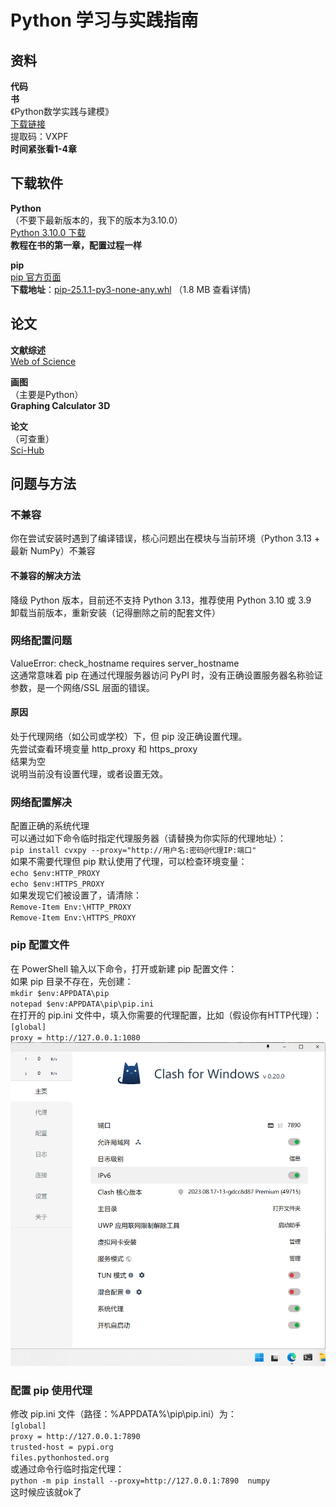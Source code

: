 # Python 学习与实践指南

## 资料
**代码**  
**书**  
《Python数学实践与建模》  
[下载链接](https://pan.quark.cn/s/acccba4fcb48)  
提取码：VXPF  
**时间紧张看1-4章**

## 下载软件
**Python**  
（不要下最新版本的，我下的版本为3.10.0）  
[Python 3.10.0 下载](https://www.python.org/downloads/release/python-3100/)  
**教程在书的第一章，配置过程一样**

**pip**  
[pip 官方页面](https://pypi.org/project/pip/#files)  
**下载地址**：[pip-25.1.1-py3-none-any.whl](https://pypi.org/project/pip/#files) （1.8 MB 查看详情)

## 论文
**文献综述**  
[Web of Science](https://webofscience.clarivate.cn/wos/woscc/basic-search)

**画图**  
（主要是Python）  
**Graphing Calculator 3D**

**论文**  
（可查重）  
[Sci-Hub](https://www.scihub.net.cn/)
## 问题与方法
### 不兼容
你在尝试安装时遇到了编译错误，核心问题出在模块与当前环境（Python 3.13 + 最新 NumPy）不兼容  
#### 不兼容的解决方法  
降级 Python 版本，目前还不支持 Python 3.13，推荐使用 Python 3.10 或 3.9  
卸载当前版本，重新安装（记得删除之前的配套文件）

### 网络配置问题
ValueError: check_hostname requires server_hostname  
这通常意味着 pip 在通过代理服务器访问 PyPI 时，没有正确设置服务器名称验证参数，是一个网络/SSL 层面的错误。  
#### 原因  
处于代理网络（如公司或学校）下，但 pip 没正确设置代理。  
先尝试查看环境变量 http_proxy 和 https_proxy  
结果为空  
说明当前没有设置代理，或者设置无效。

### 网络配置解决
配置正确的系统代理  
可以通过如下命令临时指定代理服务器（请替换为你实际的代理地址）：  
`pip install cvxpy --proxy="http://用户名:密码@代理IP:端口"`  
如果不需要代理但 pip 默认使用了代理，可以检查环境变量：  
`echo $env:HTTP_PROXY`  
`echo $env:HTTPS_PROXY`  
如果发现它们被设置了，请清除：  
`Remove-Item Env:\HTTP_PROXY`  
`Remove-Item Env:\HTTPS_PROXY`

### pip 配置文件
在 PowerShell 输入以下命令，打开或新建 pip 配置文件：  
如果 pip 目录不存在，先创建：  
`mkdir $env:APPDATA\pip`  
`notepad $env:APPDATA\pip\pip.ini`  
在打开的 pip.ini 文件中，填入你需要的代理配置，比如（假设你有HTTP代理）：  
`[global]`  
`proxy = http://127.0.0.1:1080 `  
![端口](images/port.png)

### 配置 pip 使用代理
修改 pip.ini 文件（路径：%APPDATA%\pip\pip.ini）为：  
`[global]`  
`proxy = http://127.0.0.1:7890 `  
`trusted-host = pypi.org`  
`files.pythonhosted.org`  
或通过命令行临时指定代理：  
`python -m pip install --proxy=http://127.0.0.1:7890  numpy`  
这时候应该就ok了
